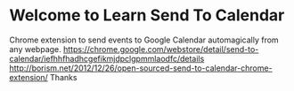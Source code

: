 Welcome to Learn
Send To Calendar
================

Chrome extension to send events to Google Calendar automagically from any webpage. https://chrome.google.com/webstore/detail/send-to-calendar/iefhhfhadhcgefikmjdpclgpmmlaodfc/details
http://borism.net/2012/12/26/open-sourced-send-to-calendar-chrome-extension/
Thanks
